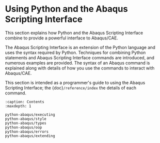 # Using Python and the Abaqus Scripting Interface

This section explains how Python and the Abaqus Scripting Interface combine to provide a powerful interface to Abaqus/CAE.

The Abaqus Scripting Interface is an extension of the Python language and uses the syntax required by Python. Techniques for combining Python statements and Abaqus Scripting Interface commands are introduced, and numerous examples are provided. The syntax of an Abaqus command is explained along with details of how you use the commands to interact with Abaqus/CAE.

This section is intended as a programmer's guide to using the Abaqus Scripting Interface; the {doc}`/reference/index` the details of each command.

```{toctree}
:caption: Contents
:maxdepth: 1

python-abaqus/executing
python-abaqus/style
python-abaqus/types
python-abaqus/oop
python-abaqus/errors
python-abaqus/extending
```
